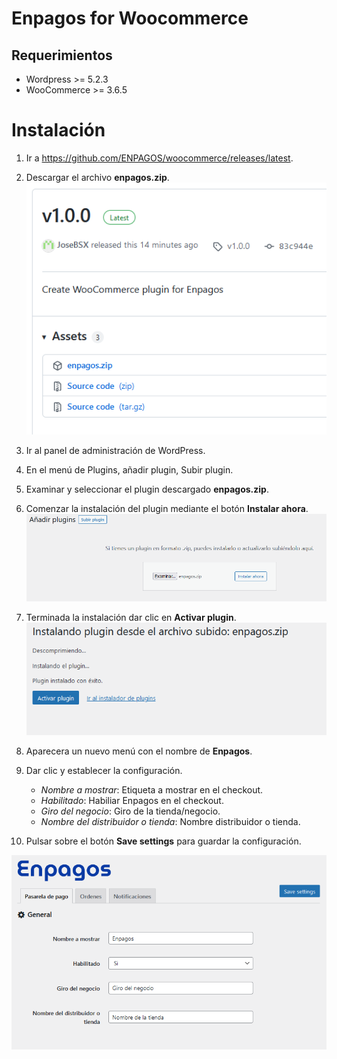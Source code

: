 # Enpagos for Woocommerce

## Requerimientos

- Wordpress >= 5.2.3
- WooCommerce >= 3.6.5

# Instalación

1. Ir a https://github.com/ENPAGOS/woocommerce/releases/latest.
2. Descargar el archivo **enpagos.zip**.
![steep-001](/docs/img/enpagos-001.png)

3. Ir al panel de administración de WordPress.
4. En el menú de Plugins, añadir plugin, Subir plugin.
5. Examinar y seleccionar el plugin descargado **enpagos.zip**.
6. Comenzar la instalación del plugin mediante el botón **Instalar ahora**.
![steep-002](/docs/img/enpagos-002.png)

7. Terminada la instalación dar clic en **Activar plugin**.
![steep-003](/docs/img/enpagos-003.png)

8. Aparecera un nuevo menú con el nombre de **Enpagos**.
9. Dar clic y establecer la configuración.
    - *Nombre a mostrar*: Etiqueta a mostrar en el checkout.
    - *Habilitado*: Habiliar Enpagos en el checkout.
    - *Giro del negocio*: Giro de la tienda/negocio.
    - *Nombre del distribuidor o tienda*: Nombre distribuidor o tienda.
10. Pulsar sobre el botón **Save settings** para guardar la configuración.

![steep-004](/docs/img/enpagos-004.png)
